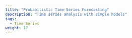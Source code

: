 ```yaml
---
title: "Probabilistic Time Series Forecasting"
description: "Time series analysis with simple models"
tags:
  - Time Series
weight: 17
---
```


